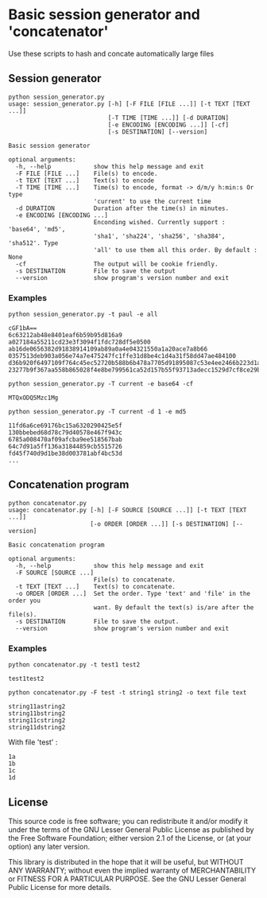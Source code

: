 # Basic session generator and 'concatenator'

Use these scripts to hash and concate automatically large files

## Session generator

```
python session_generator.py
usage: session_generator.py [-h] [-F FILE [FILE ...]] [-t TEXT [TEXT ...]]
                            [-T TIME [TIME ...]] [-d DURATION]
                            [-e ENCODING [ENCODING ...]] [-cf]
                            [-s DESTINATION] [--version]

Basic session generator

optional arguments:
  -h, --help            show this help message and exit
  -F FILE [FILE ...]    File(s) to encode.
  -t TEXT [TEXT ...]    Text(s) to encode
  -T TIME [TIME ...]    Time(s) to encode, format -> d/m/y h:min:s Or type
                        'current' to use the current time
  -d DURATION           Duration after the time(s) in minutes.
  -e ENCODING [ENCODING ...]
                        Enconding wished. Currently support : 'base64', 'md5',
                        'sha1', 'sha224', 'sha256', 'sha384', 'sha512'. Type
                        'all' to use them all this order. By default : None
  -cf                   The output will be cookie friendly.
  -s DESTINATION        File to save the output
  --version             show program's version number and exit
```
  
### Examples

```
python session_generator.py -t paul -e all

cGF1bA==
6c63212ab48e8401eaf6b59b95d816a9
a027184a55211cd23e3f3094f1fdc728df5e0500
ab16de0656382d91838914109ab89a0a4e04321550a1a20ace7a8b66
0357513deb903a056e74a7e475247fc1ffe31d8be4c1d4a31f58dd47ae484100
d36b920f6497109f764c45ec52720b588b6b478a7705d91895087c53e4ee2466b223d1ade57d15c47adb5482ab59125f
23277b9f367aa558b865028f4e8be799561ca52d157b55f93713adecc1529d7cf8ce29b024888cb04217620b1dd933d6510ead16dda1a44bba5bbc220316dca0
```

```
python session_generator.py -T current -e base64 -cf

MTQxODQ5Mzc1Mg
```

```
python session_generator.py -T current -d 1 -e md5

11fd6a6ce69176bc15a6320290425e5f
130bbebed68d78c79d40578e467f943c
6785a008470af09afcba9ee518567bab
64c7d91a5ff136a31844859cb5515726
fd45f740d9d1be38d003781abf4bc53d
...
```

## Concatenation program

```
python concatenator.py         
usage: concatenator.py [-h] [-F SOURCE [SOURCE ...]] [-t TEXT [TEXT ...]]
                       [-o ORDER [ORDER ...]] [-s DESTINATION] [--version]

Basic concatenation program

optional arguments:
  -h, --help            show this help message and exit
  -F SOURCE [SOURCE ...]
                        File(s) to concatenate.
  -t TEXT [TEXT ...]    Text(s) to concatenate.
  -o ORDER [ORDER ...]  Set the order. Type 'text' and 'file' in the order you
                        want. By default the text(s) is/are after the file(s).
  -s DESTINATION        File to save the output.
  --version             show program's version number and exit
```
  
### Examples

```
python concatenator.py -t test1 test2

test1test2
```

```
python concatenator.py -F test -t string1 string2 -o text file text

string11astring2
string11bstring2
string11cstring2
string11dstring2
```
With file 'test' :
```
1a
1b
1c
1d
```



## License

This source code is free software; you can redistribute it and/or modify it under the terms of the GNU Lesser General Public License as published by the Free Software Foundation; either version 2.1 of the License, or (at your option) any later version.

This library is distributed in the hope that it will be useful, but WITHOUT ANY WARRANTY; without even the implied warranty of MERCHANTABILITY or FITNESS FOR A PARTICULAR PURPOSE. See the GNU Lesser General Public License for more details.
